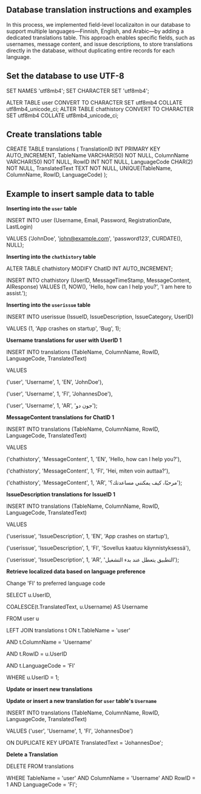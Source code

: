 ## Database translation instructions and examples

In this process, we implemented field-level localizaiton in our database to support multiple languages—Finnish, English, and Arabic—by adding a dedicated translations table. This approach enables specific fields, such as usernames, message content, and issue descriptions, to store translations directly in the database, without duplicating entire records for each language.

## Set the database to use UTF-8

SET NAMES 'utf8mb4';
SET CHARACTER SET 'utf8mb4';

ALTER TABLE user CONVERT TO CHARACTER SET utf8mb4 COLLATE utf8mb4_unicode_ci; ALTER TABLE chathistory CONVERT TO CHARACTER SET utf8mb4 COLLATE utf8mb4_unicode_ci;

## Create translations table

CREATE TABLE translations ( TranslationID INT PRIMARY KEY AUTO_INCREMENT, TableName VARCHAR(50) NOT NULL, ColumnName VARCHAR(50) NOT NULL, RowID INT NOT NULL, LanguageCode CHAR(2) NOT NULL, TranslatedText TEXT NOT NULL, UNIQUE(TableName, ColumnName, RowID, LanguageCode) );

## Example to insert sample data to table

**Inserting into the `user` table**

INSERT INTO user (Username, Email, Password, RegistrationDate, LastLogin)

VALUES ('JohnDoe', 'john@example.com', 'password123', CURDATE(), NULL);

**Inserting into the `chathistory` table**

ALTER TABLE chathistory MODIFY ChatID INT AUTO_INCREMENT;

INSERT INTO chathistory (UserID, MessageTimeStamp, MessageContent, AIResponse) VALUES (1, NOW(), 'Hello, how can I help you?', 'I am here to assist.');

**Inserting into the `userissue` table**

INSERT INTO userissue (IssueID, IssueDescription, IssueCategory, UserID)

VALUES (1, 'App crashes on startup', 'Bug', 1);


**Username translations for user with UserID 1**

INSERT INTO translations (TableName, ColumnName, RowID, LanguageCode, TranslatedText)

VALUES

('user', 'Username', 1, 'EN', 'JohnDoe'),

('user', 'Username', 1, 'FI', 'JohannesDoe'),

('user', 'Username', 1, 'AR', 'جون دو');



**MessageContent translations for ChatID 1**

INSERT INTO translations (TableName, ColumnName, RowID, LanguageCode, TranslatedText)

VALUES

('chathistory', 'MessageContent', 1, 'EN', 'Hello, how can I help you?'),

('chathistory', 'MessageContent', 1, 'FI', 'Hei, miten voin auttaa?'),

('chathistory', 'MessageContent', 1, 'AR', 'مرحبًا، كيف يمكنني مساعدتك؟');

**IssueDescription translations for IssueID 1**

INSERT INTO translations (TableName, ColumnName, RowID, LanguageCode, TranslatedText)

VALUES

('userissue', 'IssueDescription', 1, 'EN', 'App crashes on startup'),

('userissue', 'IssueDescription', 1, 'FI', 'Sovellus kaatuu käynnistyksessä'),

('userissue', 'IssueDescription', 1, 'AR', 'التطبيق يتعطل عند بدء التشغيل');

**Retrieve localized data based on language preference**

Change 'FI' to preferred language code

SELECT u.UserID,

COALESCE(t.TranslatedText, u.Username) AS Username

FROM user u

LEFT JOIN translations t ON t.TableName = 'user'

AND t.ColumnName = 'Username'

AND t.RowID = u.UserID

AND t.LanguageCode = 'FI'

WHERE u.UserID = 1;



**Update or insert new translations**

**Update or insert a new translation for `user` table's `Username`**

INSERT INTO translations (TableName, ColumnName, RowID, LanguageCode, TranslatedText)

VALUES ('user', 'Username', 1, 'FI', 'JohannesDoe')

ON DUPLICATE KEY UPDATE TranslatedText = 'JohannesDoe';

**Delete a Translation**

DELETE FROM translations

WHERE TableName = 'user' AND ColumnName = 'Username' AND RowID = 1 AND LanguageCode = 'FI';

